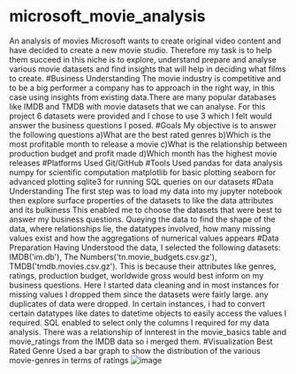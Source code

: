 # microsoft_movie_analysis
An analysis of movies 
Microsoft wants to create original video content and have decided to create a new movie studio. Therefore my task is to  help them succeed in this niche is to explore, understand prepare and analyse various movie datasets and find insights that will help in deciding what films to create.
#Business Understanding
The movie industry is competitive and to be a big performer a company has to approach in the right way, in this case using insights from existing data.There are many popular databases like IMDB and TMDB with movie datasets that we can analyse. For this project 6 datasets were provided and I chose to use 3 which I felt would answer the business questions I posed.
#Goals
My objective is to answer the following questions
a)What are the best rated genres
b)Which is the most profitable month to release a movie
c)What is the relationship between production budget and profit made
d)Which month has the highest movie releases
#Platforms Used
Git/GitHub
#Tools Used
pandas for data analysis
numpy for scientific computation
matplotlib for basic plotting
seaborn for advanced plotting
sqlite3 for running SQL queries on our datasets
#Data Understanding
The first step was to load my data into my jupyter notebook then explore surface properties of the datasets to like the data attributes and its bulkiness
This enabled me to choose the datasets that were best to answer my business questions. Queying the data to find the shape of the data, where relationships lie, the datatypes involved, how many missing values exist and how the aggregations of numerical values appears
#Data Preparation
Having Understood the data, I selected the following datasets: IMDB('im.db'), The Numbers('tn.movie_budgets.csv.gz'), TMDB('tmdb.movies.csv.gz'). This is because their attributes like genres, ratings, production budget, worldwide gross would best inform on my business questions. Here I started data cleaning and in most instances for missing values I dropped them since the datasets were fairly large.  any duplicates of data were dropped. In certain instances, i had to convert certain datatypes  like dates to datetime objects to easily access the values I required. SQL enabled to select only the columns I required for my data analysis. There was a relationship of innterest in the movie_basics table and movie_ratings from the IMDB data so i merged them.
#Visualization
Best Rated Genre
Used a bar graph to show the distribution of the various movie-genres in terms of ratings
![image](https://user-images.githubusercontent.com/109112517/187027381-d7e0f057-0464-440b-a109-835b553ce213.png)
